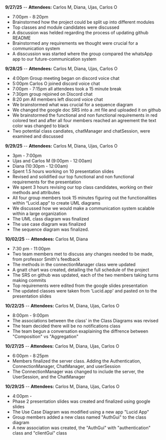 **9/27/25**
-- **Attendees:** Carlos M, Diana, Ujas, Carlos O   
- 7:00pm \- 8:20pm
- Brainstormed how the project could be split up into different modules  
- Top classes and module candidates were discussed  
- A discussion was helded regarding the process of updating github README 
- Brainstormed any requirements we thought were crucial for a communication system  
- A disscussion was started where the group compared the whatsApp app to our future-communication system

**9/28/25**
-- **Attendees:** Carlos M, Diana, Ujas, Carlos O
- 4:00pm Group meeting began on discord voice chat
- 5:00pm Carlos O joined discord voice chat      
- 7:00pm \- 7:15pm all attendees took a 15 minute break
- 7:30pm group rejoined on Discord chat
- 8:20 pm All members left discord voice chat    
- We brainstormed what was crucial for a sequence diagram   
- We changed the google doc SRS into a .mt file and uploaded it on github  
- We brainstormed the functional and non functional requirements in red colored text and after all four members reached an agreement the text color was changed to black
- Two potential class candiates, chatManager and chatSession, were examined and discussed  

**9/29/25**
-- **Attendees:** Carlos M, Diana, Ujas, Carlos O  
- 3pm \- 7:00pm   
- Ujas and Carlos M (9:00pm \- 12:00am)   
- Diana (10:30pm \- 12:00am)      
- Spent 1.5 hours working on 10 presentation slides    
- Revised and solidified our top functional and non functional requirements for the presentation  
- We spent 3 hours revising our top class candidates, working on their methods and attributes   
- All four group members took 15 minutes figuring out the functionalities within “Lucid.app” to create UML diagrams
- We discussed how we would make a communication system scalable within a large organization      
- The UML class diagram was finalized
- The use case diagram was finalized
- The sequence diagram was finalized.

**10/02/25**
-- **Attendees:** Carlos M, Diana
- 7:30 pm \- 11:00pm
-  Two team members met to discuss any changes needed to be made, from professor Smith's feedback 
-  The methods in the connectionManager class were updated
-  A gnatt chart was created, detailing the full schedule of the project
-  The SRS on github was updated, each of the two members taking turns making commits
-  Top requirements were edited from the google slides presentation
-  The updated classes were taken from 'Lucid.app' and pasted on to the presentation slides


**10/22/25**
-- **Attendees:** Carlos M, Diana, Ujas, Carlos O
- 8:00pm \- 9:00pm 
- The associations between the class' in the Class Diagrams was revised 
- The team decided there will be no notifications class   
- The team begun a conversation exaplaining the diffrence between "Composition" vs "Aggregation"

**10/27/25**
-- **Attendees:** Carlos M, Diana, Ujas, Carlos O   
- 6:00pm \- 8:25pm
- Members finalized the server class. Adding the Authentication, ConnectionManager, ChatManager, and userSession
- The ConnectionManager was changed to include the server, the UserSession, and the ChatManager


**10/29/25**
-- **Attendees:** Carlos M, Diana, Ujas, Carlos O
- 4:00pm \-  
- Phase 2 presentation slides was created and finalized using google slides
- The Use Case Diagram was modified using a new app "Lucid App"
- Group members added a new class named "AuthGui" to the class diagram
- A new association was created, the "AuthGui" with "authentication" class and "clientGui" class 

 
 







